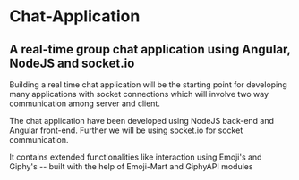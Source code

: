# Chat-Application
## A real-time group chat application using Angular, NodeJS and socket.io

Building a real time chat application will be the starting point for developing many applications with socket connections which will involve two way communication among server and client.

The chat application have been developed using NodeJS back-end and Angular front-end. Further we will be using socket.io for socket communication. 

It contains extended functionalities like interaction using Emoji's and Giphy's -- built with the help of Emoji-Mart and GiphyAPI modules
